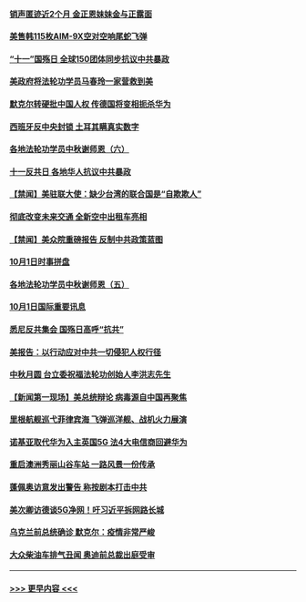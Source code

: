 #### [销声匿迹近2个月 金正恩妹妹金与正露面](../pages/prog202/a102954053.md?t=10021301) 
#### [美售韩115枚AIM-9X空对空响尾蛇飞弹](../pages/prog202/a102954020.md?t=10021301) 
#### [“十一”国殇日 全球150团体同步抗议中共暴政](../pages/prog202/a102953832.md?t=10021301) 
#### [美政府将法轮功学员马春玲一家营救到美](../pages/prog202/a102953959.md?t=10021301) 
#### [默克尔转硬批中国人权  传德国将变相扼杀华为](../pages/prog202/a102953746.md?t=10021301) 
#### [西班牙反中央封锁 土耳其瞒真实数字](../pages/prog202/a102953731.md?t=10021301) 
#### [各地法轮功学员中秋谢师恩（六）](../pages/prog202/a102953703.md?t=10021301) 
#### [十一反共日 各地华人抗议中共暴政](../pages/prog202/a102953671.md?t=10021301) 
#### [【禁闻】美驻联大使：缺少台湾的联合国是“自欺欺人”](../pages/prog202/a102953817.md?t=10021301) 
#### [彻底改变未来交通 全新空中出租车亮相](../pages/prog202/a102953801.md?t=10021301) 
#### [【禁闻】美众院重磅报告 反制中共政策蓝图](../pages/prog202/a102953767.md?t=10021301) 
#### [10月1日时事拼盘](../pages/prog202/a102953769.md?t=10021301) 
#### [各地法轮功学员中秋谢师恩（五）](../pages/prog202/a102953565.md?t=10021301) 
#### [10月1日国际重要讯息](../pages/prog202/a102953467.md?t=10021301) 
#### [悉尼反共集会 国殇日高呼“抗共”](../pages/prog202/a102953422.md?t=10021301) 
#### [美报告：以行动应对中共一切侵犯人权行径](../pages/prog202/a102953402.md?t=10021301) 
#### [中秋月圆 台立委祝福法轮功创始人李洪志先生](../pages/prog202/a102953381.md?t=10021301) 
#### [【新闻第一现场】美总统辩论 病毒源自中国再聚焦](../pages/prog202/a102953358.md?t=10021301) 
#### [里根航舰巡弋菲律宾海 飞弹巡洋舰、战机火力展演](../pages/prog202/a102953253.md?t=10021301) 
#### [诺基亚取代华为入主英国5G 法4大电信商回避华为](../pages/prog202/a102953008.md?t=10021301) 
#### [重启澳洲秀丽山谷车站 一路风景一份传承](../pages/prog202/a102953028.md?t=10021301) 
#### [蓬佩奥访意发出警告 称按剧本打击中共](../pages/prog202/a102953005.md?t=10021301) 
#### [美次卿访德谈5G净网！吁习近平拆网路长城](../pages/prog202/a102952979.md?t=10021301) 
#### [乌克兰前总统确诊 默克尔：疫情非常严峻](../pages/prog202/a102952822.md?t=10021301) 
#### [大众柴油车排气丑闻 奥迪前总裁出庭受审](../pages/prog202/a102952844.md?t=10021301) 

----
#### [ >>> 更早内容 <<< ](../indexes/prog202-earlier.md)

